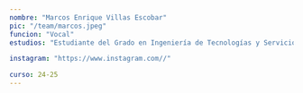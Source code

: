 ```yaml
---
nombre: "Marcos Enrique Villas Escobar"
pic: "/team/marcos.jpeg"
funcion: "Vocal"
estudios: "Estudiante del Grado en Ingeniería de Tecnologías y Servicios de Telecomunicación"

instagram: "https://www.instagram.com//"

curso: 24-25
---
```

